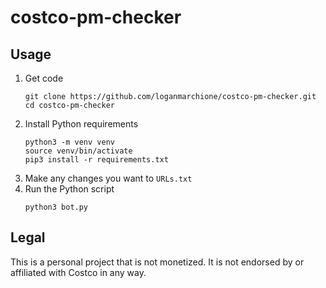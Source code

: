 # costco-pm-checker

## Usage

1. Get code
    ```
    git clone https://github.com/loganmarchione/costco-pm-checker.git
    cd costco-pm-checker
    ```
1. Install Python requirements
    ```
    python3 -m venv venv
    source venv/bin/activate
    pip3 install -r requirements.txt
    ```
1. Make any changes you want to `URLs.txt`
1. Run the Python script 
    ```
    python3 bot.py
    ```

## Legal

This is a personal project that is not monetized. It is not endorsed by or affiliated with Costco in any way.